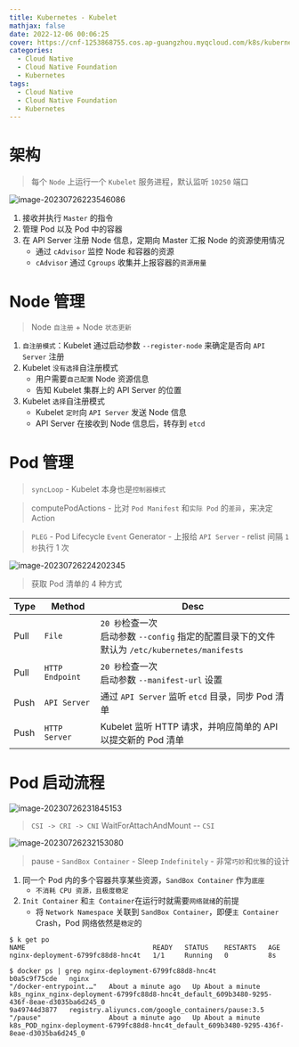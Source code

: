 ```yaml
---
title: Kubernetes - Kubelet
mathjax: false
date: 2022-12-06 00:06:25
cover: https://cnf-1253868755.cos.ap-guangzhou.myqcloud.com/k8s/kubernetes-architecture.webp
categories:
  - Cloud Native
  - Cloud Native Foundation
  - Kubernetes
tags:
  - Cloud Native
  - Cloud Native Foundation
  - Kubernetes
---
```


# 架构

> 每个 `Node` 上运行一个 `Kubelet` 服务进程，默认监听 `10250` 端口

![image-20230726223546086](https://cnf-1253868755.cos.ap-guangzhou.myqcloud.com/k8s/image-20230726223546086.png)

<!-- more -->

1. 接收并执行 `Master` 的指令
2. 管理 Pod 以及 Pod 中的容器
3. 在 API Server 注册 Node 信息，定期向 Master 汇报 Node 的资源使用情况
   - 通过 `cAdvisor` 监控 Node 和容器的资源
   - `cAdvisor` 通过 `Cgroups` 收集并上报容器的`资源用量`

# Node 管理

> Node `自注册` + Node `状态更新`

1. `自注册模式`：Kubelet 通过启动参数 `--register-node` 来确定是否向 `API Server` 注册
2. Kubelet `没有选择`自注册模式
   - 用户需要`自己配置` Node 资源信息
   - 告知 Kubelet 集群上的 API Server 的位置
3. Kubelet `选择`自注册模式
   - Kubelet `定时`向 `API Server` 发送 Node 信息
   - API Server 在接收到 Node 信息后，转存到 `etcd`

# Pod 管理

> `syncLoop` - Kubelet 本身也是`控制器模式`

> computePodActions - 比对 `Pod Manifest` 和`实际 Pod` 的`差异`，来决定 Action

> `PLEG` - Pod Lifecycle `Event` Generator - 上报给 `API Server` - relist 间隔 `1 秒`执行 1 次

![image-20230726224202345](https://cnf-1253868755.cos.ap-guangzhou.myqcloud.com/k8s/image-20230726224202345.png)

> 获取 Pod 清单的 4 种方式

| Type | Method          | Desc                                                         |
| ---- | --------------- | ------------------------------------------------------------ |
| Pull | `File`          | `20 秒`检查一次<br />启动参数 `--config` 指定的配置目录下的文件<br />默认为 `/etc/kubernetes/manifests` |
| Pull | `HTTP Endpoint` | `20 秒`检查一次<br />启动参数 `--manifest-url` 设置          |
| Push | `API Server`    | 通过 `API Server` 监听 `etcd` 目录，同步 Pod 清单            |
| Push | `HTTP Server`   | Kubelet 监听 HTTP 请求，并响应简单的 API 以提交新的 Pod 清单 |

# Pod 启动流程

![image-20230726231845153](https://cnf-1253868755.cos.ap-guangzhou.myqcloud.com/k8s/image-20230726231845153.png)

> `CSI -> CRI -> CNI`
> WaitForAttachAndMount -- `CSI`

![image-20230726232153080](https://cnf-1253868755.cos.ap-guangzhou.myqcloud.com/k8s/image-20230726232153080.png)

> pause - `SandBox Container` - Sleep `Indefinitely` - 非常`巧妙`和`优雅`的设计

1. 同一个 Pod 内的多个容器共享某些资源，`SandBox Container` 作为`底座` 
   - `不消耗 CPU 资源，且极度稳定`
2. `Init Container` 和`主 Container`在运行时就需要`网络就绪`的前提
   - 将 `Network Namespace` 关联到 `SandBox Container`，即便`主 Container` Crash，Pod 网络依然是`稳定`的

```
$ k get po
NAME                                READY   STATUS    RESTARTS   AGE
nginx-deployment-6799fc88d8-hnc4t   1/1     Running   0          8s

$ docker ps | grep nginx-deployment-6799fc88d8-hnc4t
b0a5c9f75cde   nginx                                               "/docker-entrypoint.…"   About a minute ago   Up About a minute             k8s_nginx_nginx-deployment-6799fc88d8-hnc4t_default_609b3480-9295-436f-8eae-d3035ba6d245_0
9a49744d3877   registry.aliyuncs.com/google_containers/pause:3.5   "/pause"                 About a minute ago   Up About a minute             k8s_POD_nginx-deployment-6799fc88d8-hnc4t_default_609b3480-9295-436f-8eae-d3035ba6d245_0
```
